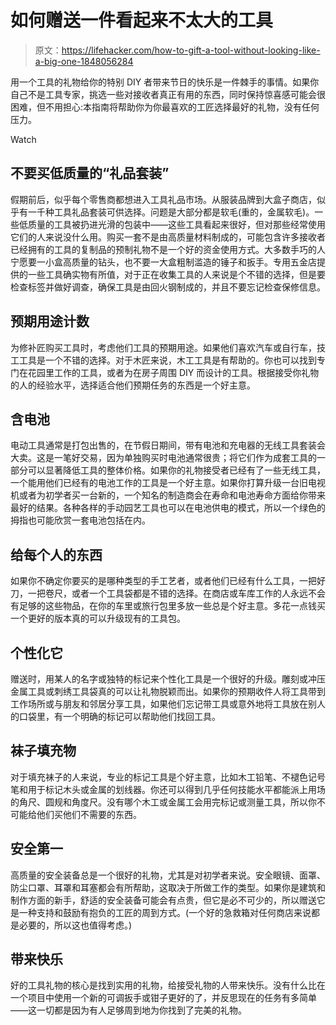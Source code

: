 # 如何赠送一件看起来不太大的工具

> 原文：<https://lifehacker.com/how-to-gift-a-tool-without-looking-like-a-big-one-1848056284>

用一个工具的礼物给你的特别 DIY 者带来节日的快乐是一件棘手的事情。如果你自己不是工具专家，挑选一些对接收者真正有用的东西，同时保持惊喜感可能会很困难，但不用担心:本指南将帮助你为你最喜欢的工匠选择最好的礼物，没有任何压力。

Watch

## 不要买低质量的“礼品套装”

假期前后，似乎每个零售商都想进入工具礼品市场。从服装品牌到大盒子商店，似乎有一千种工具礼品套装可供选择。问题是大部分都是软毛(重的，金属软毛)。一些低质量的工具被扔进光滑的包装中——这些工具看起来很好，但对那些经常使用它们的人来说没什么用。购买一套不是由高质量材料制成的，可能包含许多接收者已经拥有的工具的复制品的预制礼物不是一个好的资金使用方式。大多数手巧的人宁愿要一小盒高质量的钻头，也不要一大盒粗制滥造的锤子和扳手。专用五金店提供的一些工具确实物有所值，对于正在收集工具的人来说是个不错的选择，但是要检查标签并做好调查，确保工具是由回火钢制成的，并且不要忘记检查保修信息。

## 预期用途计数

为修补匠购买工具时，考虑他们工具的预期用途。如果他们喜欢汽车或自行车，技工工具是一个不错的选择。对于木匠来说，木工工具是有帮助的。你也可以找到专门在花园里工作的工具，或者为在房子周围 DIY 而设计的工具。根据接受你礼物的人的经验水平，选择适合他们预期任务的东西是一个好主意。

## 含电池

电动工具通常是打包出售的，在节假日期间，带有电池和充电器的无线工具套装会大卖。这是一笔好交易，因为单独购买时电池通常很贵；将它们作为成套工具的一部分可以显著降低工具的整体价格。如果你的礼物接受者已经有了一些无线工具，一个能用他们已经有的电池工作的工具是一个好主意。如果你打算升级一台旧电视机或者为初学者买一台新的，一个知名的制造商会在寿命和电池寿命方面给你带来最好的结果。各种各样的手动园艺工具也可以在电池供电的模式，所以一个绿色的拇指也可能欣赏一套电池包括在内。

## 给每个人的东西

如果你不确定你要买的是哪种类型的手工艺者，或者他们已经有什么工具，一把好刀，一把卷尺，或者一个工具袋都是不错的选择。在商店或车库工作的人永远不会有足够的这些物品，在你的车里或旅行包里多放一些总是个好主意。多花一点钱买一个更好的版本真的可以升级现有的工具包。

## 个性化它

赠送时，用某人的名字或独特的标记来个性化工具是一个很好的升级。雕刻或冲压金属工具或刺绣工具袋真的可以让礼物脱颖而出。如果你的预期收件人将工具带到工作场所或与朋友和邻居分享工具，如果他们忘记带工具或意外地将工具放在别人的口袋里，有一个明确的标记可以帮助他们找回工具。

## 袜子填充物

对于填充袜子的人来说，专业的标记工具是个好主意，比如木工铅笔、不褪色记号笔和用于标记木头或金属的划线器。你还可以得到几乎任何技能水平都能派上用场的角尺、圆规和角度尺。没有哪个木工或金属工会用完标记或测量工具，所以你不可能给他们买他们不需要的东西。

## 安全第一

高质量的安全装备总是一个很好的礼物，尤其是对初学者来说。安全眼镜、面罩、防尘口罩、耳罩和耳塞都会有所帮助，这取决于所做工作的类型。如果你是建筑和制作方面的新手，舒适的安全装备可能会有点贵，但它是必不可少的，所以赠送它是一种支持和鼓励有抱负的工匠的周到方式。(一个好的急救箱对任何商店来说都是必要的，所以这也值得考虑。)

## 带来快乐

好的工具礼物的核心是找到实用的礼物，给接受礼物的人带来快乐。没有什么比在一个项目中使用一个新的可调扳手或钳子更好的了，并反思现在的任务有多简单——这一切都是因为有人足够周到地为你找到了完美的礼物。
